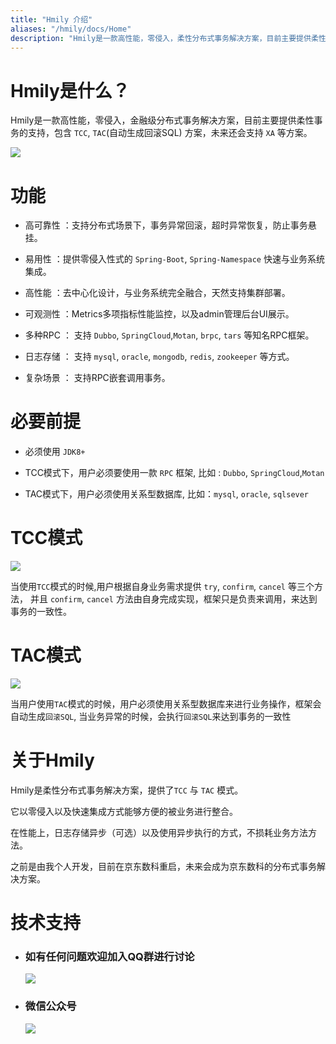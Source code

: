 ```yaml
---
title: "Hmily 介绍"
aliases: "/hmily/docs/Home"
description: "Hmily是一款高性能，零侵入，柔性分布式事务解决方案，目前主要提供柔性事务的支持，包含 TCC, TAC(自动生成回滚SQL) 方案，未来还会支持 XA 等方案。"
---
```


Hmily是什么？
================

Hmily是一款高性能，零侵入，金融级分布式事务解决方案，目前主要提供柔性事务的支持，包含 `TCC`, `TAC`(自动生成回滚SQL) 方案，未来还会支持 `XA` 等方案。

 ![](https://yu199195.github.io/images/hmily/hmily.png) 

#  功能

   *  高可靠性 ：支持分布式场景下，事务异常回滚，超时异常恢复，防止事务悬挂。
   
   *  易用性 ：提供零侵入性式的 `Spring-Boot`, `Spring-Namespace` 快速与业务系统集成。
   
   *  高性能 ：去中心化设计，与业务系统完全融合，天然支持集群部署。
   
   *  可观测性 ：Metrics多项指标性能监控，以及admin管理后台UI展示。
   
   *  多种RPC ： 支持 `Dubbo`, `SpringCloud`,`Motan`, `brpc`, `tars` 等知名RPC框架。
   
   *  日志存储 ： 支持 `mysql`, `oracle`, `mongodb`, `redis`, `zookeeper` 等方式。
   
   *  复杂场景 ： 支持RPC嵌套调用事务。
   

# 必要前提 

  * 必须使用 `JDK8+` 
  
  * TCC模式下，用户必须要使用一款 `RPC` 框架, 比如 : `Dubbo`, `SpringCloud`,`Motan`
  
  * TAC模式下，用户必须使用关系型数据库, 比如：`mysql`, `oracle`, `sqlsever`

# TCC模式

 ![](https://yu199195.github.io/images/hmily/hmily-tcc.png) 
 
   当使用`TCC`模式的时候,用户根据自身业务需求提供 `try`, `confirm`, `cancel` 等三个方法，
   并且 `confirm`, `cancel` 方法由自身完成实现，框架只是负责来调用，来达到事务的一致性。

# TAC模式  

   ![](https://yu199195.github.io/images/hmily/hmily-tac.png) 
   
   当用户使用`TAC`模式的时候，用户必须使用关系型数据库来进行业务操作，框架会自动生成`回滚SQL`,
   当业务异常的时候，会执行`回滚SQL`来达到事务的一致性
   
  
# 关于Hmily 
    
   Hmily是柔性分布式事务解决方案，提供了`TCC` 与 `TAC` 模式。
   
   它以零侵入以及快速集成方式能够方便的被业务进行整合。
   
   在性能上，日志存储异步（可选）以及使用异步执行的方式，不损耗业务方法方法。
   
   之前是由我个人开发，目前在京东数科重启，未来会成为京东数科的分布式事务解决方案。

# 技术支持

 * ###  如有任何问题欢迎加入QQ群进行讨论
   ![](https://yu199195.github.io/images/qq.png)


 * ###  微信公众号
   ![](https://yu199195.github.io/images/public.jpg)

